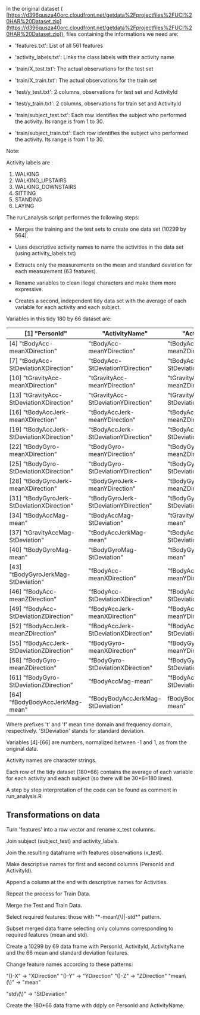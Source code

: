 In the original dataset ( [https://d396qusza40orc.cloudfront.net/getdata%2Fprojectfiles%2FUCI%20HAR%20Dataset.zip](https://d396qusza40orc.cloudfront.net/getdata%2Fprojectfiles%2FUCI%20HAR%20Dataset.zip)), files containing the informations we need are:

- 'features.txt': List of all 561 features

- 'activity\_labels.txt': Links the class labels with their activity name

- 'train/X\_test.txt': The actual observations for the test set

- 'train/X\_train.txt': The actual observations for the train set

- 'test/y\_test.txt': 2 columns, observations for test set and ActivityId

- 'test/y\_train.txt': 2 columns, observations for train set and ActivityId

- 'train/subject\_test.txt': Each row identifies the subject who performed the activity. Its range is from 1 to 30.

- 'train/subject\_train.txt': Each row identifies the subject who performed the activity. Its range is from 1 to 30.

Note:

Activity labels are :

1. WALKING  
2. WALKING\_UPSTAIRS   
3. WALKING\_DOWNSTAIRS  
4. SITTING  
5. STANDING  
6. LAYING

The run\_analysis script performes the following steps:

- Merges the training and the test sets to create one data set (10299 by 564).

- Uses descriptive activity names to name the activities in the data set (using activity\_labels.txt)

- Extracts only the measurements on the mean and standard deviation for each measurement (63 features).

- Rename variables to clean illegal characters and make them more expressive.

- Creates a second, independent tidy data set with the average of each variable for each activity and each subject.



Variables in this tidy 180 by 66 dataset are:

| [1] "PersonId" | "ActivityName" | "ActivityId" |
| --- | --- | --- |
| [4] "tBodyAcc-meanXDirection" | "tBodyAcc-meanYDirection" | "tBodyAcc-meanZDirection"  |
| [7] "tBodyAcc-StDeviationXDirection" | "tBodyAcc-StDeviationYDirection" | "tBodyAcc-StDeviationZDirection" |
| [10] "tGravityAcc-meanXDirection" | "tGravityAcc-meanYDirection" | "tGravityAcc-meanZDirection" |
| [13] "tGravityAcc-StDeviationXDirection" | "tGravityAcc-StDeviationYDirection" | "tGravityAcc-StDeviationZDirection" |
| [16] "tBodyAccJerk-meanXDirection" | "tBodyAccJerk-meanYDirection" | "tBodyAccJerk-meanZDirection" |
| [19] "tBodyAccJerk-StDeviationXDirection" | "tBodyAccJerk-StDeviationYDirection" | "tBodyAccJerk-StDeviationZDirection" |
| [22] "tBodyGyro-meanXDirection" | "tBodyGyro-meanYDirection" | "tBodyGyro-meanZDirection" |
| [25] "tBodyGyro-StDeviationXDirection" | "tBodyGyro-StDeviationYDirection" | "tBodyGyro-StDeviationZDirection" |
| [28] "tBodyGyroJerk-meanXDirection" | "tBodyGyroJerk-meanYDirection" | "tBodyGyroJerk-meanZDirection" |
| [31] "tBodyGyroJerk-StDeviationXDirection" | "tBodyGyroJerk-StDeviationYDirection" | "tBodyGyroJerk-StDeviationZDirection" |
| [34] "tBodyAccMag-mean" | "tBodyAccMag-StDeviation" | "tGravityAccMag-mean" |
| [37] "tGravityAccMag-StDeviation" | "tBodyAccJerkMag-mean" | "tBodyAccJerkMag-StDeviation" |
| [40] "tBodyGyroMag-mean" | "tBodyGyroMag-StDeviation" | "tBodyGyroJerkMag-mean" |
| [43] "tBodyGyroJerkMag-StDeviation"  | "fBodyAcc-meanXDirection" | "fBodyAcc-meanYDirection" |
| [46] "fBodyAcc-meanZDirection" | "fBodyAcc-StDeviationXDirection" | "fBodyAcc-StDeviationYDirection" |
| [49] "fBodyAcc-StDeviationZDirection" | "fBodyAccJerk-meanXDirection" | "fBodyAccJerk-meanYDirection" |
| [52] "fBodyAccJerk-meanZDirection" | "fBodyAccJerk-StDeviationXDirection" | "fBodyAccJerk-StDeviationYDirection" |
| [55] "fBodyAccJerk-StDeviationZDirection" | "fBodyGyro-meanXDirection" | "fBodyGyro-meanYDirection" |
| [58] "fBodyGyro-meanZDirection" | "fBodyGyro-StDeviationXDirection" | "fBodyGyro-StDeviationYDirection" |
| [61] "fBodyGyro-StDeviationZDirection" | "fBodyAccMag-mean"  | "fBodyAccMag-StDeviation" |
| [64] "fBodyBodyAccJerkMag-mean" | "fBodyBodyAccJerkMag-StDeviation" | fBodyBodyGyroMag-mean" |





Where prefixes 't' and 'f' mean time domain and frequency domain, respectively. 'StDeviation' stands for standard deviation.



Variables [4]-[66] are numbers, normalized between -1 and 1, as from the original data.

Activity names are character strings.

Each row of the tidy dataset (180\*66) contains the average of each variable for each activity and each subject (so there will be 30\*6=180 lines).

A step by step interpretation of the code can be found as comment in run\_analysis.R

## Transformations on data

Turn 'features' into a row vector and rename x\_test columns.

Join subject (subject\_test) and activity\_labels.

Join the resulting dataframe with features observations (x\_test).

Make descriptive names for first and second columns (PersonId and ActivityId).

Append a column at the end with descriptive names for Activities.

Repeat the process for Train Data.

Merge the Test and Train Data.

Select required features: those with "\*-mean\\(\\)|-std\*" pattern.

Subset merged data frame selecting only columns corresponding to required features (mean and std).

Create a 10299 by 69 data frame with PersonId, ActivityId, ActivityName and the 66 mean and standard deviation features.

Change feature names according to these patterns:

"()-X" → "XDirection"  "()-Y" → "YDirection"   "()-Z" → "ZDirection"  "mean\\(\\)" → "mean"

"std\\(\\)" → "StDeviation"

Create the 180\*66 data frame with ddply on PersonId and ActivityName.
